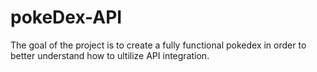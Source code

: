 # pokeDex-API

The goal of the project is to create a fully functional pokedex in order to better understand how to ultilize API integration.
